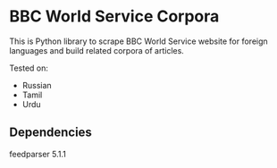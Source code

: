 BBC World Service Corpora
=========================

This is Python library to scrape BBC World Service website for foreign languages and build related corpora of articles.

Tested on:

* Russian
* Tamil
* Urdu


Dependencies
------------

feedparser 5.1.1